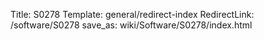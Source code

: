 Title: S0278
Template: general/redirect-index
RedirectLink: /software/S0278
save_as: wiki/Software/S0278/index.html